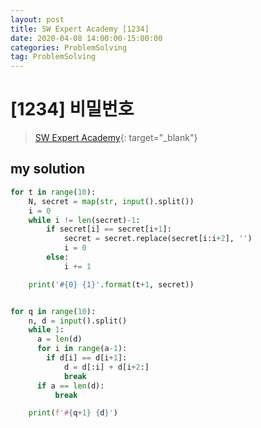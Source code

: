 ```yaml
---
layout: post
title: SW Expert Academy [1234]
date: 2020-04-08 14:00:00-15:00:00
categories: ProblemSolving
tag: ProblemSolving
---
```


# [1234] 비밀번호
> [SW Expert Academy](https://swexpertacademy.com/main/main.do){: target="_blank"}

## my solution
```python
for t in range(10):
    N, secret = map(str, input().split())
    i = 0
    while i != len(secret)-1:
        if secret[i] == secret[i+1]:
            secret = secret.replace(secret[i:i+2], '')
            i = 0
        else:
            i += 1

    print('#{0} {1}'.format(t+1, secret))


for q in range(10):
    n, d = input().split()
    while 1:
      a = len(d)
      for i in range(a-1):
        if d[i] == d[i+1]:
            d = d[:i] + d[i+2:]
            break
      if a == len(d):
          break

    print(f'#{q+1} {d}')
```
